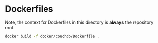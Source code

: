 # Dockerfiles

Note, the context for Dockerfiles in this directory is **always** the repository root.

```bash
docker build -f docker/couchdb/Dockerfile .
```
